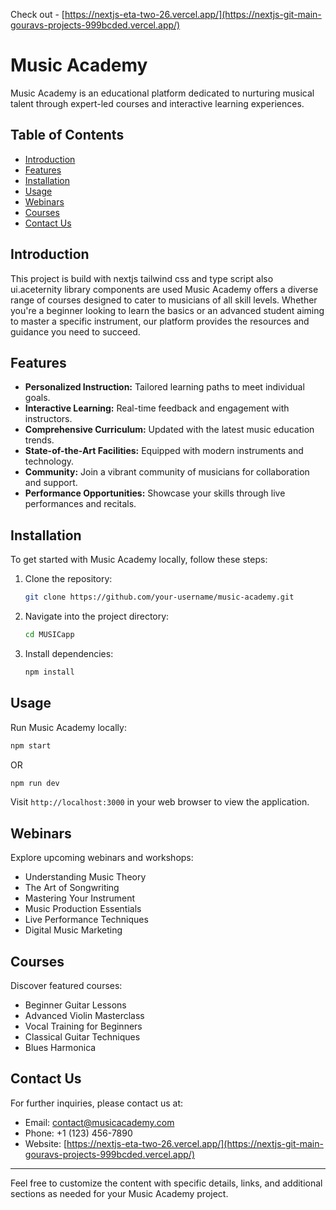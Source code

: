 Check out -  [https://nextjs-eta-two-26.vercel.app/](https://nextjs-git-main-gouravs-projects-999bcded.vercel.app/)
# Music Academy

Music Academy is an educational platform dedicated to nurturing musical talent through expert-led courses and interactive learning experiences.

## Table of Contents

- [Introduction](#introduction)
- [Features](#features)
- [Installation](#installation)
- [Usage](#usage)
- [Webinars](#webinars)
- [Courses](#courses)
- [Contact Us](#contact-us)

## Introduction
This project is build with nextjs tailwind css and type script also ui.aceternity library components are used
Music Academy offers a diverse range of courses designed to cater to musicians of all skill levels. Whether you're a beginner looking to learn the basics or an advanced student aiming to master a specific instrument, our platform provides the resources and guidance you need to succeed.

## Features

- **Personalized Instruction:** Tailored learning paths to meet individual goals.
- **Interactive Learning:** Real-time feedback and engagement with instructors.
- **Comprehensive Curriculum:** Updated with the latest music education trends.
- **State-of-the-Art Facilities:** Equipped with modern instruments and technology.
- **Community:** Join a vibrant community of musicians for collaboration and support.
- **Performance Opportunities:** Showcase your skills through live performances and recitals.

## Installation

To get started with Music Academy locally, follow these steps:

1. Clone the repository:
   ```bash
   git clone https://github.com/your-username/music-academy.git
   ```

2. Navigate into the project directory:

   ```bash
   cd MUSICapp
   ```

3. Install dependencies:

   ```bash
   npm install
   ```

## Usage

Run Music Academy locally:

```bash
npm start
```

OR 
```bash
npm run dev
```



Visit `http://localhost:3000` in your web browser to view the application.

## Webinars

Explore upcoming webinars and workshops:

- Understanding Music Theory
- The Art of Songwriting
- Mastering Your Instrument
- Music Production Essentials
- Live Performance Techniques
- Digital Music Marketing

## Courses

Discover featured courses:

- Beginner Guitar Lessons
- Advanced Violin Masterclass
- Vocal Training for Beginners
- Classical Guitar Techniques
- Blues Harmonica

## Contact Us

For further inquiries, please contact us at:

- Email: contact@musicacademy.com
- Phone: +1 (123) 456-7890
- Website: [https://nextjs-eta-two-26.vercel.app/](https://nextjs-git-main-gouravs-projects-999bcded.vercel.app/)

---

Feel free to customize the content with specific details, links, and additional sections as needed for your Music Academy project.
